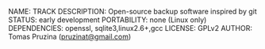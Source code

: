 NAME: TRACK
DESCRIPTION: Open-source backup software inspired by git
STATUS: early development
PORTABILITY: none (Linux only)
DEPENDENCIES: openssl, sqlite3,linux2.6+,gcc
LICENSE: GPLv2
AUTHOR: Tomas Pruzina (pruzinat@gmail.com)


[image]: http://github.com/tpruzina/track/blob/master/docs/database.png
